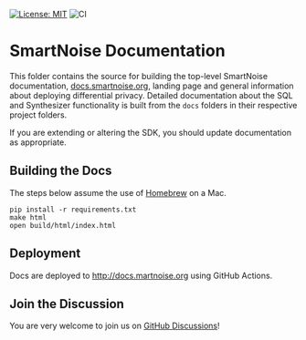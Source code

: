 [![License: MIT](https://img.shields.io/badge/License-MIT-yellow.svg)](https://opensource.org/licenses/MIT)
![CI](https://github.com/opendp/opendp-documentation/actions/workflows/main.yml/badge.svg)

# SmartNoise Documentation

This folder contains the source for building the top-level SmartNoise documentation, [docs.smartnoise.org](https://docs.smartnoise.org), landing page and general information about deploying differential privacy.  Detailed documentation about the SQL and Synthesizer functionality is built from the `docs` folders in their respective project folders.

If you are extending or altering the SDK, you should update documentation as appropriate.

## Building the Docs

The steps below assume the use of [Homebrew] on a Mac.

[Homebrew]: https://brew.sh

```shell
pip install -r requirements.txt
make html
open build/html/index.html
```

## Deployment

Docs are deployed to http://docs.martnoise.org using GitHub Actions.


## Join the Discussion

You are very welcome to join us on [GitHub Discussions][]!

[GitHub Discussions]: https://github.com/opendp/opendp/discussions
